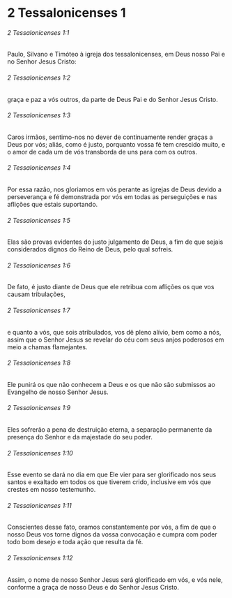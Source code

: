 # 2 Tessalonicenses 1

###### 2 Tessalonicenses 1:1

Paulo, Silvano e Timóteo à igreja dos tessalonicenses, em Deus nosso Pai e no Senhor Jesus Cristo:

###### 2 Tessalonicenses 1:2

graça e paz a vós outros, da parte de Deus Pai e do Senhor Jesus Cristo.

###### 2 Tessalonicenses 1:3

Caros irmãos, sentimo-nos no dever de continuamente render graças a Deus por vós; aliás, como é justo, porquanto vossa fé tem crescido muito, e o amor de cada um de vós transborda de uns para com os outros.

###### 2 Tessalonicenses 1:4

Por essa razão, nos gloriamos em vós perante as igrejas de Deus devido a perseverança e fé demonstrada por vós em todas as perseguições e nas aflições que estais suportando.

###### 2 Tessalonicenses 1:5

Elas são provas evidentes do justo julgamento de Deus, a fim de que sejais considerados dignos do Reino de Deus, pelo qual sofreis.

###### 2 Tessalonicenses 1:6

De fato, é justo diante de Deus que ele retribua com aflições os que vos causam tribulações,

###### 2 Tessalonicenses 1:7

e quanto a vós, que sois atribulados, vos dê pleno alívio, bem como a nós, assim que o Senhor Jesus se revelar do céu com seus anjos poderosos em meio a chamas flamejantes.

###### 2 Tessalonicenses 1:8

Ele punirá os que não conhecem a Deus e os que não são submissos ao Evangelho de nosso Senhor Jesus.

###### 2 Tessalonicenses 1:9

Eles sofrerão a pena de destruição eterna, a separação permanente da presença do Senhor e da majestade do seu poder.

###### 2 Tessalonicenses 1:10

Esse evento se dará no dia em que Ele vier para ser glorificado nos seus santos e exaltado em todos os que tiverem crido, inclusive em vós que crestes em nosso testemunho.

###### 2 Tessalonicenses 1:11

Conscientes desse fato, oramos constantemente por vós, a fim de que o nosso Deus vos torne dignos da vossa convocação e cumpra com poder todo bom desejo e toda ação que resulta da fé.

###### 2 Tessalonicenses 1:12

Assim, o nome de nosso Senhor Jesus será glorificado em vós, e vós nele, conforme a graça de nosso Deus e do Senhor Jesus Cristo.


